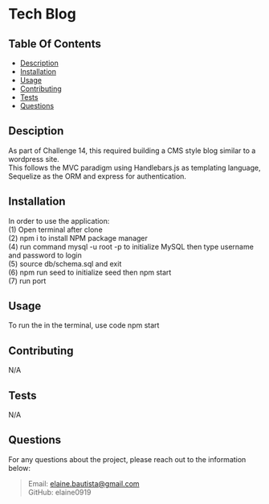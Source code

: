 # Tech Blog

## Table Of Contents

  * [Description](#description)
  * [Installation](#installation)
  * [Usage](#usage)
  * [Contributing](#credits)
  * [Tests](#test)
  * [Questions](#questions)
   
  ## Desciption

  As part of Challenge 14, this required building a CMS style blog similar to a wordpress site. <br>
  This follows the MVC paradigm using Handlebars.js as templating language, <br> Sequelize as the ORM and express for authentication.

  ## Installation

  In order to use the application: <br>
  (1) Open terminal after clone <br>
  (2) npm i to install NPM package manager <br>
  (4) run command mysql -u root -p to initialize MySQL then type username and password to login <br>
  (5) source db/schema.sql and exit <br>
  (6) npm run seed to initialize seed then npm start<br>
  (7) run port <br>

  ## Usage

  To run the in the terminal, use code npm start

  ## Contributing

 N/A

  ## Tests

  N/A

  ## Questions

  For any questions about the project, please reach out to the information below:
  > Email: elaine.bautista@gmail.com <br>
  > GitHub: elaine0919
